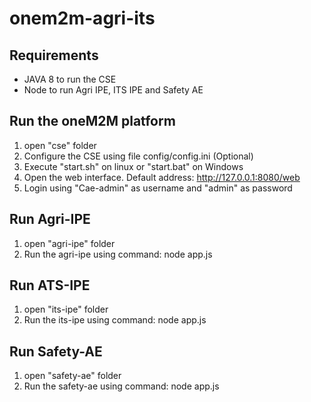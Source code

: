 # onem2m-agri-its

## Requirements
* JAVA 8 to run the CSE
* Node to run Agri IPE, ITS IPE and Safety AE

## Run the oneM2M platform
1. open "cse" folder
2. Configure the CSE using file config/config.ini (Optional)
3. Execute "start.sh" on linux or "start.bat" on Windows
4. Open the web interface. Default address: http://127.0.0.1:8080/web
5. Login using "Cae-admin" as username and "admin" as password

## Run Agri-IPE
1. open "agri-ipe" folder
2. Run the agri-ipe using command: node app.js

## Run ATS-IPE
1. open "its-ipe" folder
2. Run the its-ipe using command: node app.js

## Run Safety-AE
1. open "safety-ae" folder
2. Run the safety-ae using command: node app.js
